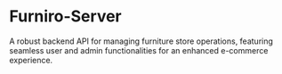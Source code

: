 # Furniro-Server
A robust backend API for managing furniture store operations, featuring seamless user and admin functionalities for an enhanced e-commerce experience.
